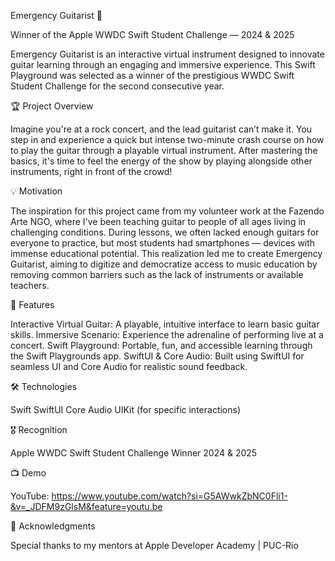 Emergency Guitarist 🎸

Winner of the Apple WWDC Swift Student Challenge — 2024 & 2025

Emergency Guitarist is an interactive virtual instrument designed to innovate guitar learning through an engaging and immersive experience. This Swift Playground was selected as a winner of the prestigious WWDC Swift Student Challenge for the second consecutive year.

🏆 Project Overview

Imagine you're at a rock concert, and the lead guitarist can’t make it. You step in and experience a quick but intense two-minute crash course on how to play the guitar through a playable virtual instrument. After mastering the basics, it's time to feel the energy of the show by playing alongside other instruments, right in front of the crowd!

💡 Motivation

The inspiration for this project came from my volunteer work at the Fazendo Arte NGO, where I've been teaching guitar to people of all ages living in challenging conditions.
During lessons, we often lacked enough guitars for everyone to practice, but most students had smartphones — devices with immense educational potential. This realization led me to create Emergency Guitarist, aiming to digitize and democratize access to music education by removing common barriers such as the lack of instruments or available teachers.

🚀 Features

Interactive Virtual Guitar: A playable, intuitive interface to learn basic guitar skills.
Immersive Scenario: Experience the adrenaline of performing live at a concert.
Swift Playground: Portable, fun, and accessible learning through the Swift Playgrounds app.
SwiftUI & Core Audio: Built using SwiftUI for seamless UI and Core Audio for realistic sound feedback.

🛠️ Technologies

Swift
SwiftUI
Core Audio
UIKit (for specific interactions)

🎖️ Recognition

Apple WWDC Swift Student Challenge Winner 2024 & 2025

📺 Demo

YouTube: https://www.youtube.com/watch?si=G5AWwkZbNC0Fli1-&v=_JDFM9zGlsM&feature=youtu.be

🙏 Acknowledgments

Special thanks to my mentors at Apple Developer Academy | PUC-Rio
